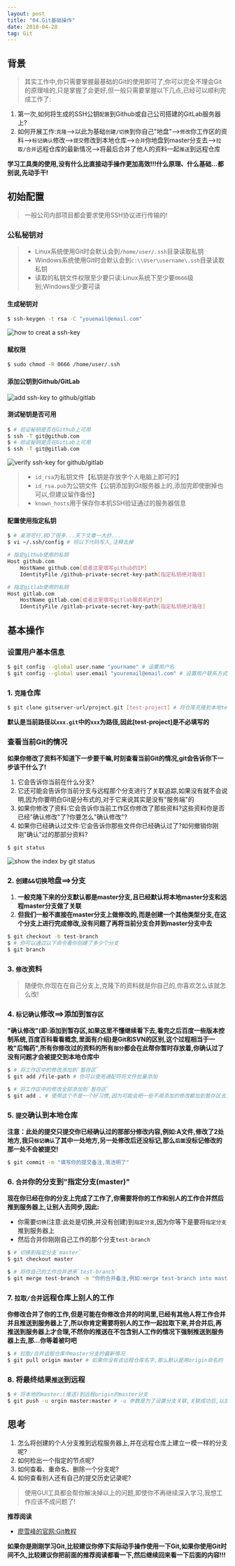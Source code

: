 ```yaml
---
layout: post
title: "04.Git基础操作"
date: 2018-04-28
tag: Git
---
```


## 背景
> 其实工作中,你只需要掌握最基础的Git的使用即可了,你可以完全不理会Git的原理啥的,只是掌握了会更好,但一般只需要掌握以下几点,已经可以顺利完成工作了:

1. 第一次,如何将生成的SSH公钥`配置`到Github或自己公司搭建的GitLab服务器上?
2. 如何开展工作:`克隆`-->以此为基础`创建/切换`到你自己"地盘"-->`修改`你工作区的资料-->`标记确认`修改-->`提交`修改到本地仓库-->`合并`你地盘到master分支去-->`拉取/合并`远程仓库的最新情况-->将最后合并了他人的资料一起`推送`到远程仓库

**学习工具类的使用,没有什么比直接动手操作更加高效!!!什么原理、什么基础...都别说,先动手干!**

## 初始配置
> 一般公司内部项目都会要求使用SSH协议进行传输的!

### 公私秘钥对
> - Linux系统使用Git时会默认会到`/home/user/.ssh`目录读取私钥
> - Windows系统使用Git时会默认会到`c:\\User\username\.ssh`目录读取私钥
> - 读取的私钥文件权限至少要只读:Linux系统下至少要`0666`级别;Windows至少要可读

#### 生成秘钥对
```sh
$ ssh-keygen -t rsa -C "youemail@email.com"
```
![how to creat a ssh-key](/images/article/git/how-to-creat-ssh-key.png)

#### 赋权限
```sh
$ sudo chmod -R 0666 /home/user/.ssh
```

#### 添加公钥到Github/GitLab
![add ssh-key to github/gitlab](/images/article/git/add_ssh_key_to_server.gif)

#### 测试秘钥是否可用
```sh
$ # 验证秘钥是否在Github上可用
$ ssh -T git@github.com
$ # 验证秘钥是否在GitLab上可用
$ ssh -T git@gitlab.com
```
![verify ssh-key for github/gitlab](/images/article/git/verify_ssh_key_for_server.gif)
> - `id_rsa`为私钥文件【私钥是存放字个人电脑上即可的】
> - `id_rsa.pub`为公钥文件【公钥添加到Git服务器上的,添加完即使删掉也可以,但建议留作备份】
> - `known_hosts`用于保存你本机SSH验证通过的服务器信息

#### 配置使用指定私钥
```sh
$ # 亲测可行,BD了很多...天下文章一大抄...
$ vi ~/.ssh/config # 将以下代码写入,注释去掉

# 指定github使用的私钥
Host github.com
    HostName github.com[或者这里填写github的IP]
    IdentityFile /github-private-secret-key-path[指定私钥绝对路径]

# 指定gitlab使用的私钥
Host gitlab.com
    HostName gitlab.com[或者这里填写gitlab服务机的IP]
    IdentityFile /gitlab-private-secret-key-path[指定私钥绝对路径]
```

## 基本操作

### 设置用户基本信息
```sh
$ git config --global user.name "yourname" # 设置用户名
$ git config --global user.email "youremail@email.com" # 设置用户联系方式
```

### 1. `克隆`仓库
```sh
$ git clone gitserver-url/project.git [test-project] # 将仓库克隆到本地test-project目录
```
**默认是当前路径以`xxx.git`中的`xxx`为路径,因此[test-project]是不必填写的**

### 查看当前Git的情况
**如果你修改了资料不知道下一步要干嘛,时刻查看当前Git的情况,git会告诉你下一步该干什么了!**
1. 它会告诉你当前在什么分支?
2. 它还可能会告诉你当前分支与远程那个分支进行了关联追踪,如果没有就不会说明,因为你要明白Git是分布式的,对于它来说其实是没有"服务端"的
3. 如果你修改了资料:它会告诉你当前工作区你修改了那些资料?这些资料你是否已经"确认修改"了?你要怎么"确认修改"?
4. 如果你已经确认过文件:它会告诉你那些文件你已经确认过了?如何撤销你刚刚"确认"过的那部分资料?
```sh
$ git status
```
![show the index by git status](/images/article/git/git-status.png)

### 2. `创建&&切换`地盘==>分支
1. **一般克隆下来的分支默认都是master分支,且已经默认将本地master分支和远程master分支做了关联**
2. **但我们一般不直接在master分支上做修改的,而是创建一个其他类型分支,在这个分支上进行完成修改,没有问题了再将当前分支合并到master分支中去**
```sh
$ git checkout -b test-branch
$ # 你可以通过以下命令看你创建了多少个分支
$ git branch
```

### 3. `修改`资料
> 随便你,你现在在自己分支上,克隆下的资料就是你自己的,你喜欢怎么该就怎么改!

### 4. `标记确认`修改==>添加到`暂存区`
**"确认修改"(即:添加到暂存区,如果这里不懂继续看下去,看完之后百度一些版本控制系统,百度百科看看概念,里面有介绍)是Git和SVN的区别,这个过程相当于一枚"后悔药",所有你修改过的资料的所有`部分`都会在此帮你暂时存放着,你确认过了没有问题才会被提交到本地仓库中**

```sh
$ # 将工作区中的修改添加到`暂存区`
$ git add /file-path # 你可以使用通配符将文件批量添加

$ # 将工作区中的修改全部添加到`暂存区`
$ git add . # 使用这个不是一个好习惯,因为可能会把一些不用添加的修改都加到暂存区去了,所以使用前要确认好,不要添加一堆垃圾文件进去
```

### 5. `提交`确认到本地仓库
**注意：此处的提交只提交你已经确认过的那部分修改内容,例如:A文件,修改了2处地方,我只`标记确认`了其中一处地方,另一处修改后还没标记,那么`后面`没标记修改的那一处不会被提交!**
```sh
$ git commit -m "填写你的提交备注,简洁明了"
```

### 6. `合并`你的分支到"指定分支(master)"
**现在你已经在你的分支上完成了工作了,你需要将你的工作和别人的工作合并然后推到服务器上,让别人去同步,因此:**
- 你需要`切换`(注意:此处是切换,并没有创建)到`指定分支`,因为你等下是要将`指定分支`推到服务器上
- 然后合并你刚刚自己工作的那个分支`test-branch`

```sh
$ # 切换到指定分支`master`
$ git checkout master

$ # 将你自己的工作合并进来`test-branch`
$ git merge test-branch -m "你的合并备注,例如:merge test-branch into master"
```

### 7. `拉取/合并`远程仓库上别人的工作
**你修改合并了你的工作,但是可能在你修改合并的时间里,已经有其他人将工作合并并且推送到服务器上了,所以你肯定需要将别人的工作一起拉取下来,并合并后,再推送到服务器上才合理,不然你的推送在不包含别人工作的情况下强制推送到服务器上去,那...你等着被叼吧**
```sh
$ # 拉取/合并远程仓库中master分支的最新情况
$ git pull origin master # 如果你没有该远程仓库名字,那么默认是用origin命名的
```

### 8. 将最终结果`推送`到远程
```sh
$ # 将本地的master:(推送)到远程origin的master分支
$ git push -u orgin master:master # -u 参数是为了设置分支关联,关联成功后,以后的推送就可以直接`git push`即可
```


## 思考
1. 怎么将创建的个人分支推到远程服务器上,并在远程仓库上建立一模一样的分支呢?
2. 如何检出一个指定的节点呢?
3. 如何查看、重命名、删除一个分支呢?
4. 如何查看别人还有自己的提交历史记录呢?

> 使用GUI工具都会帮你解决掉以上的问题,即使你不再继续深入学习,我想工作应该不成问题了!

**推荐阅读**
- [廖雪峰的官网:Git教程](https://www.liaoxuefeng.com/wiki/0013739516305929606dd18361248578c67b8067c8c017b000)

**如果你是刚刚学习Git,比较建议你停下实际动手操作使用一下Git,如果你使用Git时间不久,比较建议你把前面的推荐阅读都看一下,然后继续回来看一下后面的内容!!!**
